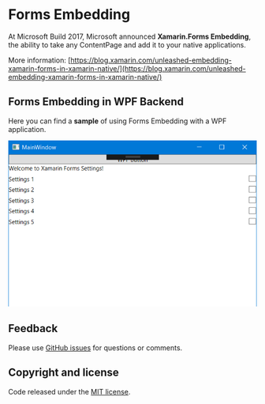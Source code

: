 # Forms Embedding

At Microsoft Build 2017, Microsoft announced **Xamarin.Forms Embedding**, the ability to take any ContentPage and add it to your native applications.

More information: [https://blog.xamarin.com/unleashed-embedding-xamarin-forms-in-xamarin-native/](https://blog.xamarin.com/unleashed-embedding-xamarin-forms-in-xamarin-native/)

## Forms Embedding in WPF Backend

Here you can find a **sample** of using Forms Embedding with a WPF application.

![](images/forms-embedding-wpf.png)

## Feedback

Please use [GitHub issues](https://github.com/jsuarezruiz/forms-embedding-wpf/issues) for questions or comments.

## Copyright and license

Code released under the [MIT license](https://opensource.org/licenses/MIT).